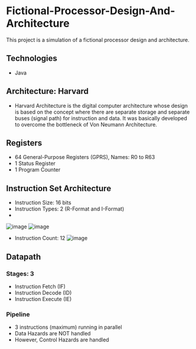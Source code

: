 # Fictional-Processor-Design-And-Architecture
This project is a simulation of a fictional processor design and architecture.

## Technologies
- Java
## Architecture: Harvard
- Harvard Architecture is the digital computer architecture whose design is based on the concept
where there are separate storage and separate buses (signal path) for instruction and
data. It was basically developed to overcome the bottleneck of Von Neumann Architecture.
## Registers
- 64 General-Purpose Registers (GPRS), Names: R0 to R63
- 1 Status Register
- 1 Program Counter
## Instruction Set Architecture
- Instruction Size: 16 bits
- Instruction Types: 2 (R-Format and I-Format)
- 
![image](https://user-images.githubusercontent.com/68354610/175125804-42fdad48-bc3b-480f-9601-c5f34f3775cd.png)
![image](https://user-images.githubusercontent.com/68354610/175125868-ad52e179-0d31-4d85-b030-52e83439e7b1.png)
- Instruction Count: 12
![image](https://user-images.githubusercontent.com/68354610/175104906-647def9a-7583-458b-ac2b-0cad6cddbfad.png)
## Datapath
### Stages: 3
- Instruction Fetch (IF)
- Instruction Decode (ID)
- Instruction Execute (IE)
### Pipeline 
- 3 instructions (maximum) running in parallel
- Data Hazards are NOT handled
- However, Control Hazards are handled
